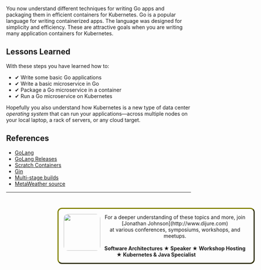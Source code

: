 You now understand different techniques for writing Go apps and packaging them in efficient containers for Kubernetes. Go is a popular language for writing containerized apps. The language was designed for simplicity and efficiency. These are attractive goals when you are writing many application containers for Kubernetes.

## Lessons Learned ##

With these steps you have learned how to:

- &#x2714; Write some basic Go applications
- &#x2714; Write a basic microservice in Go
- &#x2714; Package a Go microservice in a container
- &#x2714; Run a Go microservice on Kubernetes

Hopefully you also understand how Kubernetes is a new type of data center _operating system_ that can run your applications—across multiple nodes on your local laptop, a rack of servers, or any cloud target.

## References ##

- [GoLang](https://www.nginx.com/)
- [GoLang Releases](https://golang.org/doc/devel/release.html)
- [Scratch Containers](https://cloud.google.com/solutions/best-practices-for-building-containers#file_system_content)
- [Gin](https://github.com/gin-gonic/gin)
- [Multi-stage builds](https://docs.docker.com/develop/develop-images/multistage-build/)
- [MetaWeather source](https://www.metaweather.com/)

------
<p style="width: 100%; text-align: center; padding: 1em; margin: 3em; margin-left: 10em; margin-right: 10em; border-; 1px; border-color: olive;  border-radius: 12px; border-style:outset">
<img align="left" src="./assets/jonathan-johnson.jpg" width="100" style="border-radius: 12px">
For a deeper understanding of these topics and more, join <br>[Jonathan Johnson](http://www.dijure.com)<br> at various conferences, symposiums, workshops, and meetups.
<br><br>
<b>Software Architectures ★ Speaker ★ Workshop Hosting ★ Kubernetes & Java Specialist</b>
</p>
